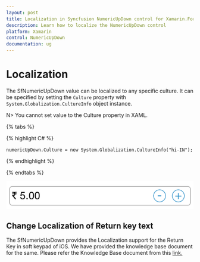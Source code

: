 ```yaml
---
layout: post
title: Localization in Syncfusion NumericUpDown control for Xamarin.Forms
description: Learn how to localize the NumericUpDown control
platform: Xamarin
control: NumericUpDown
documentation: ug
---
```

# Localization

The SfNumericUpDown value can be localized to any specific culture. It can be specified by setting the `Culture` property with `System.Globalization.CultureInfo` object instance.

N> You cannot set value to the Culture property in XAML.

{% tabs %}

{% highlight C# %}

	numericUpDown.Culture = new System.Globalization.CultureInfo("hi-IN");
	
{% endhighlight %}

{% endtabs %}

![Display the SfNumericUpDown control with culture](images/Culture.png)

## Change Localization of Return key text

The SfNumericUpDown provides the Localization support for the Return Key in soft keypad of iOS. We have provided the knowledge base document for the same. Please refer the Knowledge Base document from this [link.](https://www.syncfusion.com/kb/8074/how-to-localize-the-return-buttons-text-in-sfnumericupdown-in-xforms-ios)




